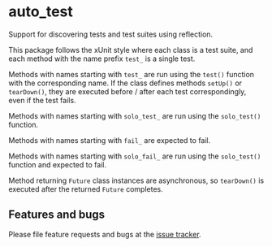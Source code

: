 # auto_test


Support for discovering tests and test suites using reflection.

This package follows the xUnit style where each class is a test suite, and each
method with the name prefix `test_` is a single test.

Methods with names starting with `test_` are run using the `test()` function with
the corresponding name. If the class defines methods `setUp()` or `tearDown()`,
they are executed before / after each test correspondingly, even if the test fails.

Methods with names starting with `solo_test_` are run using the `solo_test()` function.

Methods with names starting with `fail_` are expected to fail.

Methods with names starting with `solo_fail_` are run using the `solo_test()` function
and expected to fail.

Method returning `Future` class instances are asynchronous, so `tearDown()` is
executed after the returned `Future` completes.

## Features and bugs

Please file feature requests and bugs at the [issue tracker][tracker].

[tracker]: https://github.com/amondnet/auto_test/issues
